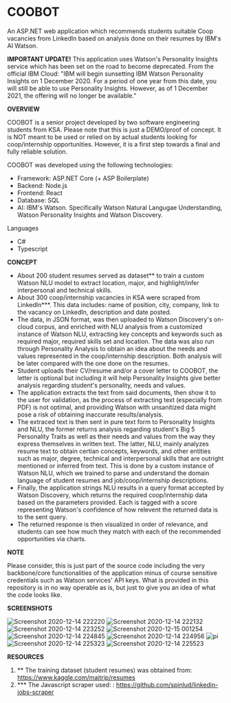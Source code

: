 # COOBOT
An ASP.NET web application which recommends students suitable Coop vacancies from LinkedIn based on analysis done on their resumes by IBM's AI Watson.


**IMPORTANT UPDATE!**
This application uses Watson's Personality Insights service which has been set on the road to become deprecated. From the official IBM Cloud: "IBM will begin sunsetting IBM Watson Personality Insights on 1 December 2020. For a period of one year from this date, you will still be able to use Personality Insights. However, as of 1 December 2021, the offering will no longer be available."

**OVERVIEW**

COOBOT is a senior project developed by two software engineering students from KSA. Please note that this is just a DEMO/proof of concept. It is NOT meant to be used or relied on by actual students looking for coop/internship opportunities. However, it is a first step towards a final and fully reliable solution.   

COOBOT was developed using the following technologies: 
- Framework: ASP.NET Core (+ ASP Boilerplate)
- Backend: Node.js
- Frontend: React
- Database: SQL
- AI: IBM's Watson. Specifically Watson Natural Langugae Understanding, Watson Personality Insights and Watson Discovery. 

Languages
- C#
- Typescript


**CONCEPT**

- About 200 student resumes served as dataset** to train a custom Watson NLU model to extract location, major, and highlight/infer interpersonal and technical skills.
- About 300 coop/internship vacancies in KSA were scraped from LinkedIn***. This data includes: name of position, city, company, link to the vacancy on LinkedIn, description and date posted.
- The data, in JSON format, was then uploaded to Watson Discovery's on-cloud corpus, and enriched with NLU analysis from a customized instance of Watson NLU, extracting key concepts and keywords such as required major, required skills set and location. The data was also run through Personality Analysis to obtain an idea about the needs and values represented in the coop/internship description. Both analysis will be later compared with the one done on the resumes. 
- Student uploads their CV/resume and/or a cover letter to COOBOT, the letter is optional but including it will help Personality Insights give better analysis regarding student's personality, needs and values. 
- The application extracts the text from said documents, then show it to the user for validation, as the process of extracting text (especially from PDF) is not optimal, and providing Watson with unsanitized data might pose a risk of obtaining inaccurate results/analysis. 
- The extraced text is then sent in pure text form to Personality Insights and NLU, the former returns analysis regarding student's Big 5 Personality Traits as well as their needs and values from the way they express themselves in written text. The latter, NLU, mainly analyzes resume text to obtain certian concepts, keywords, and other entities such as major, degree, technical and interpersonal skills that are outright mentioned or inferred from text. This is done by a custom instance of Watson NLU, which we trained to parse and understand the domain language of student resumes and job/coop/internship descriptions. 
- Finally, the application strings NLU results in a query format accepted by Watson Discovery, which returns the required coop/internship data based on the parameters provided. Each is tagged with a score representing Watson's confidence of how relevent the returned data is to the sent query.  
- The returned response is then visualized in order of relevance, and students can see how much they match with each of the recommended opportunities via charts. 


**NOTE**

Please consider, this is just part of the source code including the very backbone/core functionalities of the application minus of course sensitive credentials such as Watson services' API keys. What is provided in this repository is in no way operable as is, but just to give you an idea of what the code looks like. 


**SCREENSHOTS** 

![Screenshot 2020-12-14 222220](https://user-images.githubusercontent.com/46668566/109413759-2c5e6e80-79c0-11eb-8dc4-a9c27144cd8e.png)
![Screenshot 2020-12-14 222132](https://user-images.githubusercontent.com/46668566/109413761-31232280-79c0-11eb-9f40-a83093fa8f25.png)
![Screenshot 2020-12-14 223252](https://user-images.githubusercontent.com/46668566/109413767-37190380-79c0-11eb-9d30-4c366e11af31.png)
![Screenshot 2020-12-15 001254](https://user-images.githubusercontent.com/46668566/109413772-3bddb780-79c0-11eb-82b7-8af5d8ae4b17.png)
![Screenshot 2020-12-14 224845](https://user-images.githubusercontent.com/46668566/109413782-40a26b80-79c0-11eb-8d29-93c885495466.png)
![Screenshot 2020-12-14 224956](https://user-images.githubusercontent.com/46668566/109413786-48faa680-79c0-11eb-9fdb-f49f830860d1.png)
![pi](https://user-images.githubusercontent.com/46668566/109413793-5152e180-79c0-11eb-88e6-fd2f8bce3589.png)
![Screenshot 2020-12-14 225323](https://user-images.githubusercontent.com/46668566/109413798-5c0d7680-79c0-11eb-9e5b-cf32fff11990.png)
![Screenshot 2020-12-14 225523](https://user-images.githubusercontent.com/46668566/109413800-60399400-79c0-11eb-8020-45b098df2ddc.png)



**RESOURCES**

1. ** The training dataset (student resumes) was obtained from: https://www.kaggle.com/maitrip/resumes
2. *** The Javascript scraper used: : https://github.com/spinlud/linkedin-jobs-scraper



